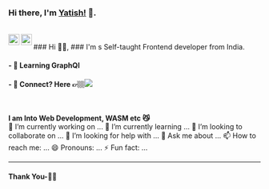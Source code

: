 ### Hi there, I'm [Yatish!](https://suwalka.github.io/yatish/) 👋.

<br/>
<a href="https://twitter.com/yksuwalka">
  <img align="left" alt="Yatish Suwalka | Twitter" width="22px" src="https://cdn.jsdelivr.net/npm/simple-icons@v3/icons/twitter.svg" />
</a>
<a href="https://www.linkedin.com/in/yatish-1/">
  <img align="left" alt="Linkedin" width="22px" src="https://cdn.jsdelivr.net/npm/simple-icons@v3/icons/linkedin.svg" />
</a>
<br/>
### Hi 🙋‍♂️,
### I'm s Self-taught Frontend developer from India.


#### - 🥀 Learning GraphQl

#### - 💬 Connect? Here 👉🏼[<img src="https://cdn.jsdelivr.net/npm/simple-icons@v3/icons/linkedin.svg" >](https://www.linkedin.com/in/yatish-1/)

<br />

**I am Into Web Development, WASM etc 😼**
<br />
🔭 I’m currently working on ...
🌱 I’m currently learning ...
👯 I’m looking to collaborate on ...
🤔 I’m looking for help with ...
💬 Ask me about ...
📫 How to reach me: ...
😄 Pronouns: ...
⚡ Fun fact: ...

***********************************

#### Thank You-🙏🏼
